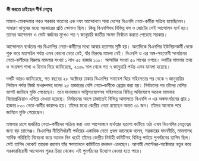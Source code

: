 **কী করতে চাইছেন শীর্ষ নেতৃত্ব**

মামলা-মোকদ্দমার পরও সরকার পতনের এক দফা আন্দোলনে সারা দেশের বিএনপি নেতা-কর্মীরা সক্রিয় হয়েছিলেন। সাধারণ মানুষের মধ্যে সরকারের প্রতি ক্ষোভও ছিল। কিন্তু বিএনপিসহ বিভিন্ন দল ও জোটের সেই আন্দোলন ব্যর্থ হয়। তাদের আন্দোলন ও ভোট বর্জনের মুখেও গত ৭ জানুয়ারি জাতীয় সংসদ নির্বাচন করতে পেরেছে সরকার।

আন্দোলনে ব্যর্থতার পর বিএনপির নেতা-কর্মীদের মধ্যে আবার হতাশার সৃষ্টি হয়। অন্যদিকে বিএনপির ইউনিয়নকর্মী থেকে শুরু করে মহাসচিব পর্যন্ত এমন কোনো নেতা নেই, যাঁর বিরুদ্ধে মামলা নেই। বিএনপি ও এর অঙ্গ-সহযোগী সংগঠনের নেতা-কর্মীদের বিরুদ্ধে মামলার সংখ্যা ১ লাখ ৫৫ হাজার ১০০। আসামির সংখ্যা ৫০ লাখের ওপরে। দলটির মামলার তথ্য ও সংরক্ষণ শাখা এ হিসাব দিয়ে জানিয়েছে, ২০০৯ সাল থেকে গত ৭ জানুয়ারি পর্যন্ত এসব মামলা হয়েছে।

দলটি আরও জানিয়েছে, গত বছরের ২৮ অক্টোবর ঢাকায় বিএনপির সমাবেশ ঘিরে সহিংসতার পর থেকে ৭ জানুয়ারির নির্বাচন পর্যন্ত মির্জা ফখরুলসহ দলের ২৫ হাজারের বেশি নেতা–কর্মীকে গ্রেপ্তার করা হয়। নির্বাচনের পর তাঁদের বেশির ভাগই জামিনে মুক্তি পেয়েছেন। তবে যানবাহনে অগ্নিসংযোগসহ সহিংসতার বিভিন্ন অভিযোগে অনেক মামলায় বিচারপ্রক্রিয়াও এগিয়ে নেওয়া হয়েছে। নির্বাচনের আগে ঢাকাতেই বিভিন্ন আদালতে বিএনপি ও এর অঙ্গসংগঠনের প্রায় ১ হাজার ৮০০ নেতা-কর্মীর কারাদণ্ড হয়। তাঁদের মধ্যে কেন্দ্রীয় নেতা রয়েছেন অন্তত ৩১ জন। তাঁদের অনেকে পরে জামিনে মুক্তি পেয়েছেন।

মামলার চাপে জর্জরিত নেতা–কর্মীদের সক্রিয় করা এবং আন্দোলনে ব্যর্থতার হতাশা কাটিয়ে ওঠা এখন বিএনপির নেতৃত্বের জন্য বড় চ্যালেঞ্জ। বিএনপির নীতিনির্ধারণী পর্যায়ের একাধিক নেতা *প্রথম আলো*কে বলেন, সরকারের দমননীতি, মামলাসহ সার্বিক পরিস্থিতি বিবেচনা করে অনেক দিন ধরেই তাঁদের কেন্দ্রীয় নির্বাহী কমিটিসহ বিভিন্ন পর্যায়ে পুনর্গঠনের তাগিদ ছিল। সেই তাগিদ থেকেই তারেক রহমান তাঁর ক্ষমতাবলে কমিটিতে রদবদল এনেছেন। আগামী সেপ্টেম্বর-অক্টোবরে নতুন করে সরকারবিরোধী আন্দোলন শুরুর চিন্তা থেকেও এই পুনর্গঠনের উদ্যোগ নেওয়া হতে পারে।
